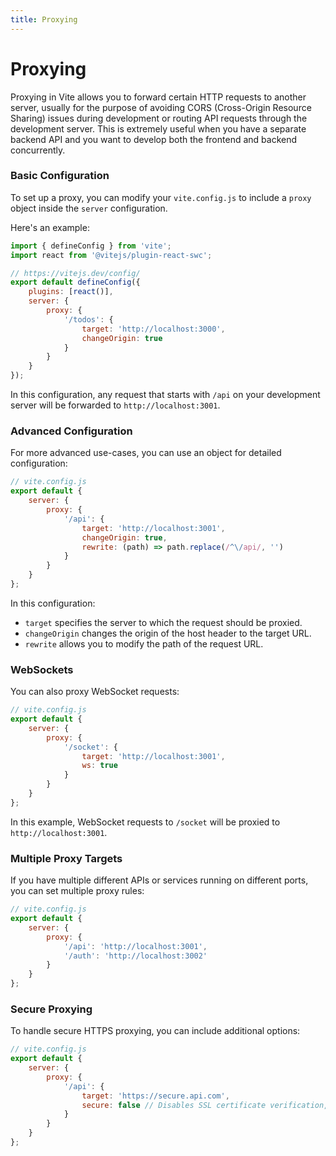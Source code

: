 ```yaml
---
title: Proxying
---
```


# Proxying

Proxying in Vite allows you to forward certain HTTP requests to another server, usually for the purpose of avoiding CORS (Cross-Origin Resource Sharing) issues during development or routing API requests through the development server. This is extremely useful when you have a separate backend API and you want to develop both the frontend and backend concurrently.

### Basic Configuration

To set up a proxy, you can modify your `vite.config.js` to include a `proxy` object inside the `server` configuration.

Here's an example:

```js
import { defineConfig } from 'vite';
import react from '@vitejs/plugin-react-swc';

// https://vitejs.dev/config/
export default defineConfig({
	plugins: [react()],
	server: {
		proxy: {
			'/todos': {
				target: 'http://localhost:3000',
				changeOrigin: true
			}
		}
	}
});
```

In this configuration, any request that starts with `/api` on your development server will be forwarded to `http://localhost:3001`.

### Advanced Configuration

For more advanced use-cases, you can use an object for detailed configuration:

```js
// vite.config.js
export default {
	server: {
		proxy: {
			'/api': {
				target: 'http://localhost:3001',
				changeOrigin: true,
				rewrite: (path) => path.replace(/^\/api/, '')
			}
		}
	}
};
```

In this configuration:

- `target` specifies the server to which the request should be proxied.
- `changeOrigin` changes the origin of the host header to the target URL.
- `rewrite` allows you to modify the path of the request URL.

### WebSockets

You can also proxy WebSocket requests:

```js
// vite.config.js
export default {
	server: {
		proxy: {
			'/socket': {
				target: 'http://localhost:3001',
				ws: true
			}
		}
	}
};
```

In this example, WebSocket requests to `/socket` will be proxied to `http://localhost:3001`.

### Multiple Proxy Targets

If you have multiple different APIs or services running on different ports, you can set multiple proxy rules:

```js
// vite.config.js
export default {
	server: {
		proxy: {
			'/api': 'http://localhost:3001',
			'/auth': 'http://localhost:3002'
		}
	}
};
```

### Secure Proxying

To handle secure HTTPS proxying, you can include additional options:

```js
// vite.config.js
export default {
	server: {
		proxy: {
			'/api': {
				target: 'https://secure.api.com',
				secure: false // Disables SSL certificate verification, useful for self-signed certificates
			}
		}
	}
};
```
